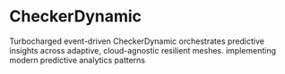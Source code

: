 # CheckerDynamic
Turbocharged event-driven CheckerDynamic orchestrates predictive insights across adaptive, cloud-agnostic resilient meshes. implementing modern predictive analytics patterns
